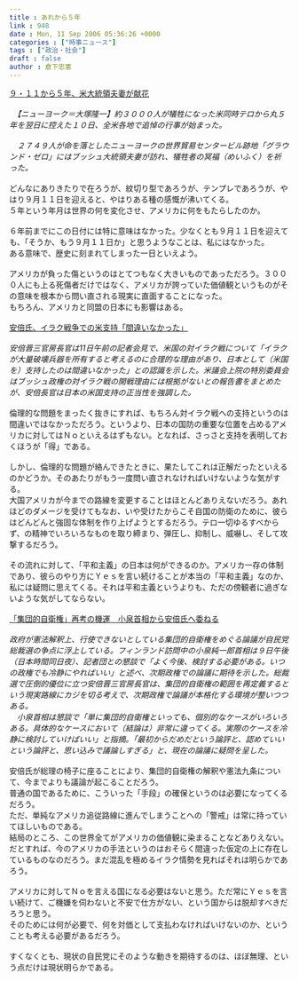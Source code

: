 ```yaml
---
title : あれから５年
link : 948
date : Mon, 11 Sep 2006 05:36:26 +0000
categories : ["時事ニュース"]
tags : ["政治・社会"]
draft : false
author : 倉下忠憲
---
```


<A HREF="http://www.yomiuri.co.jp/world/news/20060911it05.htm" TARGET="_blank">９・１１から５年、米大統領夫妻が献花</A><BR><BR>　<I>【ニューヨーク＝大塚隆一】約３０００人が犠牲になった米同時テロから丸５年を翌日に控えた１０日、全米各地で追悼の行事が始まった。<BR><BR>　２７４９人が命を落としたニューヨークの世界貿易センタービル跡地「グラウンド・ゼロ」にはブッシュ大統領夫妻が訪れ、犠牲者の冥福（めいふく）を祈った。</I><BR><BR>どんなにありきたりで在ろうが、紋切り型であろうが、テンプレであろうが、やはり９月１１日を迎えると、やはりある種の感慨が沸いてくる。<BR>５年という年月は世界の何を変化させ、アメリカに何をもたらしたのか。<BR><BR>６年前までにこの日付には特に意味はなかった。少なくとも９月１１日を迎えても、「そうか、もう９月１１日か」と思うようなことは、私にはなかった。<BR>ある意味で、歴史に刻まれてしまった一日といえよう。<BR><BR>アメリカが負った傷というのはとてつもなく大きいものであっただろう。３０００人にも上る死傷者だけではなく、アメリカが誇っていた価値観というものがその意味を根本から問い直される現実に直面することになった。<BR>もちろん、アメリカと同盟の日本にも影響はある。<BR><BR><A HREF="http://www.nikkei.co.jp/news/main/20060911AT3S1100S11092006.html" TARGET="_blank">安倍氏、イラク戦争での米支持「間違いなかった」</A><BR><BR><I>安倍晋三官房長官は11日午前の記者会見で、米国の対イラク戦について「イラクが大量破壊兵器を所有すると考えるのに合理的な理由があり、日本として（米国を）支持したのは間違いなかった」との認識を示した。米議会上院の特別委員会はブッシュ政権の対イラク戦の開戦理由には根拠がないとの報告書をまとめたが、安倍長官は日本の米国支持の正当性を強調した。</I> <BR><BR>倫理的な問題をまったく抜きにすれば、もちろん対イラク戦への支持というのは間違いではなかっただろう。というより、日本の国防の重要な位置を占めるアメリカに対してはＮｏといえるはずもない。となれば、さっさと支持を表明しておくほうが「得」である。<BR><BR>しかし、倫理的な問題が絡んできたときに、果たしてこれは正解だったといえるのかどうか。そのあたりがもう一度問い直されなければいけないような気がする。<BR>大国アメリカが今までの路線を変更することはほとんどありえないだろう。あれほどのダメージを受けてもなお、いや受けたからこそ自国の防衛のために、彼らはどんどんと強固な体制を作り上げようとするだろう。テロ一切ゆるすべからず、の精神でいろいろなものを取り締まり、弾圧し、抑制し、威嚇し、そして攻撃するだろう。<BR><BR>その流れに対して、「平和主義」の日本は何ができるのか。アメリカ一存の体制であり、彼らのやり方にＹｅｓを言い続けることが本当の「平和主義」なのか、私には疑問に思えてくる。それは平和主義というよりも、ただの傍観者に過ぎないような気がしてならない。<BR><BR><A HREF="http://www.iza.ne.jp/news/newsarticle/politics/politicsit/18648/" TARGET="_blank">「集団的自衛権」再考の機運　小泉首相から安倍氏へ委ねる</A><BR><BR><I>政府が憲法解釈上、行使できないとしている集団的自衛権をめぐる論議が自民党総裁選の争点に浮上している。フィンランド訪問中の小泉純一郎首相は９日午後（日本時間同日夜）、記者団との懇談で「よく今後、検討する必要がある。いつの政権でも冷静にやればいい」と述べ、次期政権での論議に期待を示した。総裁選で圧倒的優位に立つ安倍晋三官房長官は、集団的自衛権の範囲を再定義するという現実路線にカジを切る考えで、次期政権で論議が本格化する環境が整いつつある。<BR>　小泉首相は懇談で「単に集団的自衛権といっても、個別的なケースがいろいろある。具体的なケースにおいて（結論は）非常に違ってくる。実際のケースを冷静に検討していけばいい」と指摘。「最初からだめだという論評と、認めていいという論評と、思い込みで議論しすぎる」と、現在の論議に疑問を呈した。</I><BR><BR>安倍氏が総理の椅子に座ることにより、集団的自衛権の解釈や憲法九条について、今までよりも議論が起こることだろう。<BR>普通の国であるために、こういった「手段」の確保というのは必要になってくるだろう。<BR>ただ、単純なアメリカ追従路線に進んでしまうことへの「警戒」は常に持っていてほしいものである。<BR>結局のところ、この世界全てがアメリカの価値観に染まることなどありえない。<BR>だとすれば、今のアメリカの手法というのはおそらく間違った仮定の上に存在しているものなのだろう。まだ混乱を極めるイラク情勢を見ればそれは明らかであろう。<BR><BR>アメリカに対してＮｏを言える国になる必要はないと思う。ただ常にＹｅｓを言い続けて、ご機嫌を伺わないと不安で仕方がない、という国からは脱却すべきだろうと思う。<BR>そのためには何が必要で、何を対価として支払わなければいけないのか、ということも考える必要があるだろう。<BR><BR>すくなくとも、現状の自民党にそのような動きを期待するのは、ほぼ無理、という点だけは現状明らかである。<BR><br><br>
